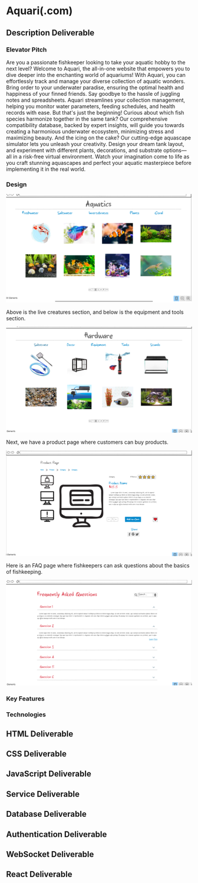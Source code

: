 # Aquari(.com)

## Description Deliverable

### Elevator Pitch


Are you a passionate fishkeeper looking to take your aquatic hobby to the next level? Welcome to Aquari, the all-in-one website that empowers you to dive deeper into the enchanting world of aquariums!
With Aquari, you can effortlessly track and manage your diverse collection of aquatic wonders. Bring order to your underwater paradise, ensuring the optimal health and happiness of your finned friends. Say goodbye to the hassle of juggling notes and spreadsheets. Aquari streamlines your collection management, helping you monitor water parameters, feeding schedules, and health records with ease.
But that's just the beginning! Curious about which fish species harmonize together in the same tank? Our comprehensive compatibility database, backed by expert insights, will guide you towards creating a harmonious underwater ecosystem, minimizing stress and maximizing beauty.
And the icing on the cake? Our cutting-edge aquascape simulator lets you unleash your creativity. Design your dream tank layout, and experiment with different plants, decorations, and substrate options—all in a risk-free virtual environment. Watch your imagination come to life as you craft stunning aquascapes and perfect your aquatic masterpiece before implementing it in the real world.

### Design

![Aquatics Page](aquatics_page.png)


Above is the live creatures section, and below is the equipment and tools section.


![Hardware Page](hardware_page.png)


Next, we have a product page where customers can buy products.


![Product Page](product_page.png)


Here is an FAQ page where fishkeepers can ask questions about the basics of fishkeeping.


![FAQ Page](faq_page.png)


### Key Features



### Technologies

## HTML Deliverable

## CSS Deliverable

## JavaScript Deliverable

## Service Deliverable

## Database Deliverable

## Authentication Deliverable

## WebSocket Deliverable

## React Deliverable
